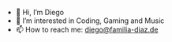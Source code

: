 - 👋 Hi, I’m Diego
- 👀 I’m interested in Coding, Gaming and Music
- 📫 How to reach me: diego@familia-diaz.de

<!---
ddiaz-0/ddiaz-0 is a ✨ special ✨ repository because its `README.md` (this file) appears on your GitHub profile.
You can click the Preview link to take a look at your changes.
--->
